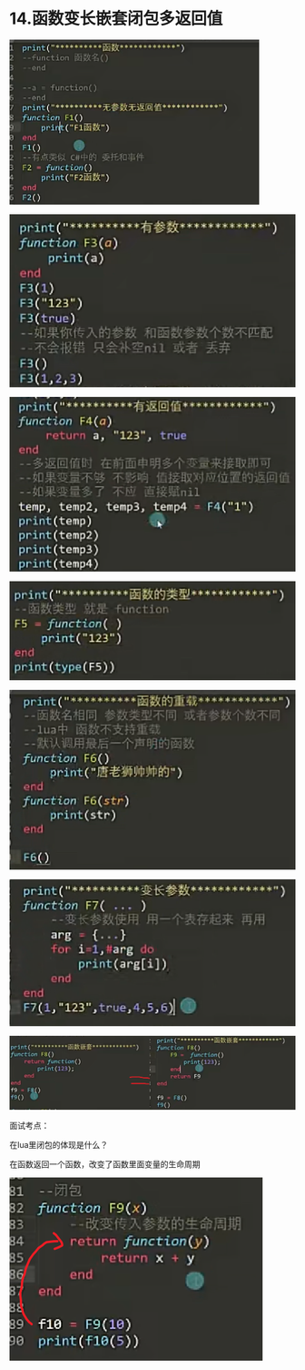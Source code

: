 # 14.函数变长嵌套闭包多返回值

![e5ccc342678c39c91c48157949a15c42.png](image/e5ccc342678c39c91c48157949a15c42.png)

![ccab6a1efa7e55b71dc6c5f6aee4e3e9.png](image/ccab6a1efa7e55b71dc6c5f6aee4e3e9.png)

![a25c2a86daa983ada96beaab28e08b92.png](image/a25c2a86daa983ada96beaab28e08b92.png)

![cb679e5d0205755567b1e93b26e3c233.png](image/cb679e5d0205755567b1e93b26e3c233.png)

**![354f967eb93d0ba8a8750d0cdde55154.png](image/354f967eb93d0ba8a8750d0cdde55154.png)**

![231d73a2b4c800dadc86f7deaa98a27f.png](image/231d73a2b4c800dadc86f7deaa98a27f.png)

![80904f6d3f250905091ee630980b92de.png](image/80904f6d3f250905091ee630980b92de.png)

面试考点：

在lua里闭包的体现是什么？

在函数返回一个函数，改变了函数里面变量的生命周期

![2741169f4897000704c547c4f6f1f38a.png](image/2741169f4897000704c547c4f6f1f38a.png)
